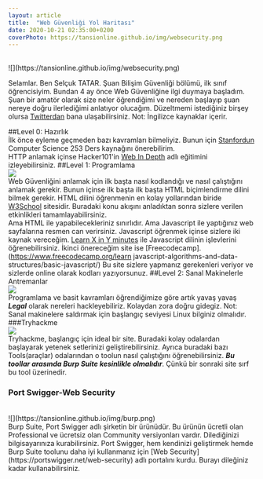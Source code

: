 ```yaml
---
layout: article
title:  "Web Güvenliği Yol Haritası"
date: 2020-10-21 02:35:00+0200
coverPhoto: https://tansionline.github.io/img/websecurity.png
---
```


<br>
![](https://tansionline.github.io/img/websecurity.png)
<br>

Selamlar. Ben Selçuk TATAR. Şuan Bilişim Güvenliği bölümü, ilk sınıf öğrencisiyim. Bundan 4 ay önce Web Güvenliğine ilgi duymaya başladım. Şuan bir amatör olarak size neler öğrendiğimi ve nereden başlayıp şuan nereye doğru ilerlediğimi anlatıyor olucağım. Düzeltmemi istediğiniz birşey olursa [Twitterdan](https://twitter.com/tansionline) bana ulaşabilirsiniz. Not: İngilizce kaynaklar içerir.

##Level 0: Hazırlık
[]()
<br>
 İlk önce eyleme geçmeden bazı kavramları bilmeliyiz. Bunun için 
 [Stanfordun](https://web.stanford.edu/class/cs253/) Computer Science 253 Ders kaynağını önerebilirim.
 <br>
 HTTP anlamak içinse Hacker101'in 
 [Web In Depth](https://www.hacker101.com/sessions/web_in_depth) adlı eğitimini izleyebilirsiniz.
 ##Level 1: Programlama 
 <br>
 ![](https://tansionline.github.io/img/memes1.png)
 <br>
 Web Güvenliğini anlamak için ilk başta nasıl kodlandığı ve nasıl çalıştığını anlamak gerekir. Bunun içinse ilk başta ilk başta HTML biçimlendirme dilini bilmek gerekir. 
 HTML dilini öğrenmenin en kolay yollarından biride 
 [W3School](https://www.w3schools.com/html/) sitesidir.
 Buradaki konu akışını anladıktan sonra sizlere verilen etkinlikleri tamamlayabilirsiniz.
 <br>
 Ama HTML ile yapabilecekleriniz sınırlıdır. Ama Javascript ile yaptığınız web sayfalarına resmen can verirsiniz. Javascript öğrenmek içinse sizlere iki kaynak vereceğim.
 [Learn X in Y minutes](https://learnxinyminutes.com/docs/javascript/)
 ile Javascript dilinin işlevlerini öğrenebilirsiniz. İkinci önereceğim site ise [Freecodecamp].(https://www.freecodecamp.org/learn javascript-algorithms-and-data-structures/basic-javascript/)
 Bu site sizlere yapmanız gerekenleri veriyor ve sizlerde online olarak kodları yazıyorsunuz. 
 ##Level 2: Sanal Makinelerle Antremanlar
 <br>
  ![](https://tansionline.github.io/img/memes2.png)
 <br>
 Programlama ve basit kavramları öğrendiğimize göre artık yavaş yavaş ***Legal*** olarak nereleri hackleyebiliriz. Kolaydan zora doğru gidegiz.
 Not: Sanal makinelere saldırmak için başlangıç seviyesi Linux bilginiz olmalıdır. 
 <br>
  ###Tryhackme
  <br>
  ![](https://tansionline.github.io/img/tryhackme2.png)
  <br>
  Tryhackme, başlangıç için ideal bir site. Buradaki kolay odalardan başlayarak yetenek setlerinizi geliştirebilirsiniz. Ayrıca buradaki bazı Tools(araçlar) odalarından o toolun nasıl çalıştığını öğrenebilirsiniz. ***Bu toollar arasında Burp Suite kesinlikle olmalıdır***. Çünkü bir sonraki site sırf bu tool üzerinedir.
  <br>
 ### Port Swigger-Web Security
  <br>
 ![](https://tansionline.github.io/img/burp.png)
  <br>
  Burp Suite, Port Swigger adlı şirketin bir ürünüdür. Bu ürünün ücretli olan Professional ve ücretsiz olan Community versiyonları vardır. Dilediğinizi bilgisayarınıza kurabilirsiniz. Port Swigger, hem kendinizi geliştirmek hemde Burp Suite toolunu daha iyi kullanmanız için [Web Security](https://portswigger.net/web-security)
  adlı portalını kurdu. Burayı dileğiniz kadar kullanabilirsiniz.
  <br>
  

  
